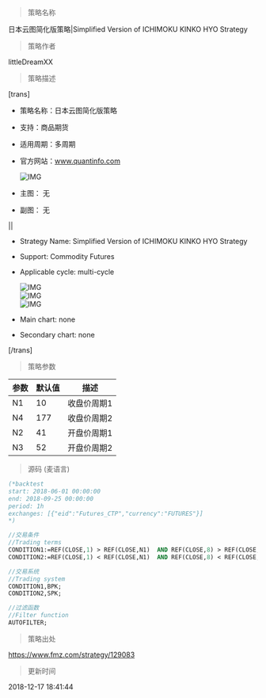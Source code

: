 
> 策略名称

日本云图简化版策略|Simplified Version of ICHIMOKU KINKO HYO Strategy

> 策略作者

littleDreamXX

> 策略描述

[trans]
- 策略名称：日本云图简化版策略
- 支持：商品期货
- 适用周期：多周期
- 官方网站：www.quantinfo.com

  ![IMG](https://www.fmz.com/upload/asset/8f499518ffb1876478917e564e9b7a71.png) 

- 主图：
  无

- 副图：
  无

||

- Strategy Name: Simplified Version of ICHIMOKU KINKO HYO Strategy
- Support: Commodity Futures
- Applicable cycle: multi-cycle

  ![IMG](https://www.fmz.com/upload/asset/6f4c8ca3330841b05f7fb0fcf311f7e0.png)  
  ![IMG](https://www.fmz.com/upload/asset/bb88fe6d9191768a71c29361ed5cc0f3.png)  
  ![IMG](https://www.fmz.com/upload/asset/1ce2e5d93a05cb49c0bd9a7113deeb0c.png) 

- Main chart: 
  none

- Secondary chart: 
  none

[/trans]

> 策略参数



|参数|默认值|描述|
|----|----|----|
|N1|10|收盘价周期1|closing price Cycle 1|
|N4|177|收盘价周期2|closing price Cycle 2|
|N2|41|开盘价周期1|opening price cycle 1|
|N3|52|开盘价周期2|opening price cycle 2|


> 源码 (麦语言)

``` pascal
(*backtest
start: 2018-06-01 00:00:00
end: 2018-09-25 00:00:00
period: 1h
exchanges: [{"eid":"Futures_CTP","currency":"FUTURES"}]
*)

//交易条件
//Trading terms
CONDITION1:=REF(CLOSE,1) > REF(CLOSE,N1)  AND REF(CLOSE,8) > REF(CLOSE,N4) AND CLOSE > OPEN AND REF(CLOSE,137)>REF(OPEN,N2) AND CLOSE > REF(OPEN,N3);
CONDITION2:=REF(CLOSE,1) < REF(CLOSE,N1)  AND REF(CLOSE,8) < REF(CLOSE,N4) AND CLOSE < OPEN AND REF(CLOSE,137)<REF(OPEN,N2) AND CLOSE < REF(OPEN,N3);

//交易系统
//Trading system
CONDITION1,BPK;
CONDITION2,SPK;

//过滤函数
//Filter function
AUTOFILTER;
```

> 策略出处

https://www.fmz.com/strategy/129083

> 更新时间

2018-12-17 18:41:44
